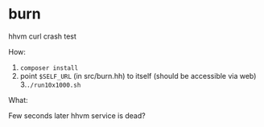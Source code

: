 # burn
hhvm curl crash test

How:

1. `composer install`
2. point `$SELF_URL` (in src/burn.hh) to itself (should be accessible via web)
3.`./run10x1000.sh`

What:

Few seconds later hhvm service is dead?